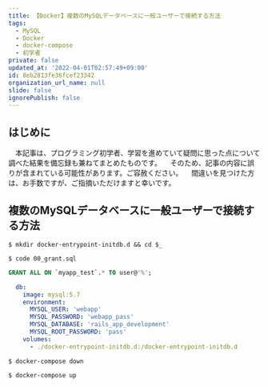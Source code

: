 ```yaml
---
title: 【Docker】複数のMySQLデータベースに一般ユーザーで接続する方法
tags:
  - MySQL
  - Docker
  - docker-compose
  - 初学者
private: false
updated_at: '2022-04-01T02:57:49+09:00'
id: 8eb2813fe36fcef23342
organization_url_name: null
slide: false
ignorePublish: false
---
```


## はじめに
　本記事は、プログラミング初学者、学習を進めていて疑問に思った点について調べた結果を備忘録も兼ねてまとめたものです。
　そのため、記事の内容に誤りが含まれている可能性があります。ご容赦ください。
　間違いを見つけた方は、お手数ですが、ご指摘いただけますと幸いです。

## 複数のMySQLデータベースに一般ユーザーで接続する方法

```:ターミナル
$ mkdir docker-entrypoint-initdb.d && cd $_

$ code 00_grant.sql
```

```00_grant.sql
GRANT ALL ON `myapp_test`.* TO user@'%';
```

```docker-compose.yml
  db:
    image: mysql:5.7
    environment:
      MYSQL_USER: 'webapp'
      MYSQL_PASSWORD: 'webapp_pass'
      MYSQL_DATABASE: 'rails_app_development'
      MYSQL_ROOT_PASSWORD: 'pass'
    volumes:
      - ./docker-entrypoint-initdb.d:/docker-entrypoint-initdb.d
```
```:ターミナル
$ docker-compose down

$ docker-compose up
```
